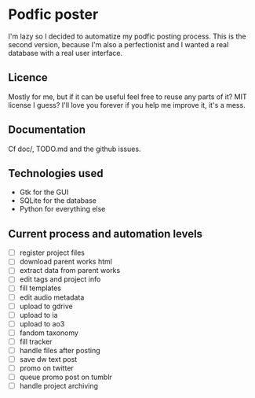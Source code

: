 # Podfic poster

I'm lazy so I decided to automatize my podfic posting process.
This is the second version, because I'm also a perfectionist and I wanted a real database with a real user interface.

## Licence

Mostly for me, but if it can be useful feel free to reuse any parts of it? MIT license I guess? I'll love you forever if you help me improve it, it's a mess.

## Documentation

Cf doc/, TODO.md and the github issues.

## Technologies used

- Gtk for the GUI
- SQLite for the database
- Python for everything else

## Current process and automation levels

- [ ] register project files
- [ ] download parent works html
- [ ] extract data from parent works
- [ ] edit tags and project info
- [ ] fill templates
- [ ] edit audio metadata
- [ ] upload to gdrive
- [ ] upload to ia
- [ ] upload to ao3
- [ ] fandom taxonomy
- [ ] fill tracker
- [ ] handle files after posting
- [ ] save dw text post
- [ ] promo on twitter
- [ ] queue promo post on tumblr
- [ ] handle project archiving
